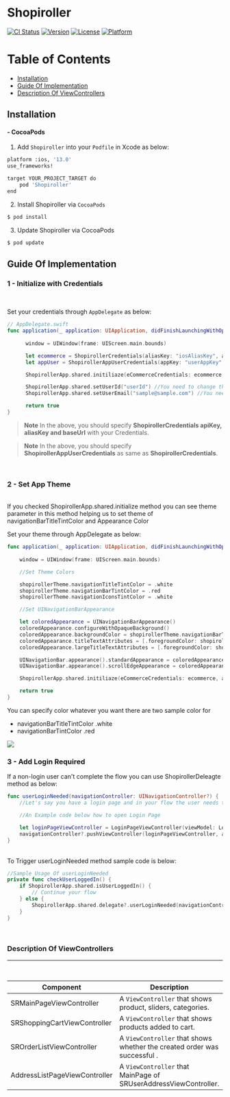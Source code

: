 # Shopiroller

[![CI Status](https://img.shields.io/travis/ealtaca/Shopiroller.svg?style=flat)](https://travis-ci.org/ealtaca/Shopiroller)
[![Version](https://img.shields.io/cocoapods/v/Shopiroller.svg?style=flat)](https://cocoapods.org/pods/Shopiroller)
[![License](https://img.shields.io/cocoapods/l/Shopiroller.svg?style=flat)](https://cocoapods.org/pods/Shopiroller)
[![Platform](https://img.shields.io/cocoapods/p/Shopiroller.svg?style=flat)](https://cocoapods.org/pods/Shopiroller)

Table of Contents
===
<!--ts-->
   * [Installation](#installation)
   * [Guide Of Implementation](#guide-of-implementation)
   * [Description Of ViewControllers](#description-of-viewcontrollers)

<!--te-->

## Installation

#### - CocoaPods


1. Add `Shopiroller` into your `Podfile` in Xcode as below:

```bash
platform :ios, '13.0'
use_frameworks!

target YOUR_PROJECT_TARGET do
    pod 'Shopiroller'
end
```
2. Install Shopiroller via `CocoaPods`
```bash
$ pod install
```

3. Update Shopiroller via CocoaPods
```bash
$ pod update
```

## Guide Of Implementation

### 1 - Initialize with Credentials
<br/>

Set your credentials through `AppDelegate` as below:

```swift
// AppDelegate.swift
func application(_ application: UIApplication, didFinishLaunchingWithOptions launchOptions: [UIApplication.LaunchOptionsKey : Any]?) -> Bool {
        
      window = UIWindow(frame: UIScreen.main.bounds)

      let ecommerce = ShopirollerCredentials(aliasKey: "iosAliasKey", apiKey: "apiKey", baseUrl: "baseUrl") /* You need to change string variables iosAliasKey, apiKey and baseUrl with your credentials */
      let appUser = ShopirollerAppUserCredentials(appKey: "userAppKey", apiKey: "userApiKey", baseUrl: "userBaseUrl") /* These credentials for users these variables need to be changed like below code with your credentials */

      ShopirollerApp.shared.initiliaze(eCommerceCredentials: ecommerce, appUserCredentials: appUser, baseUrl: "", theme: getShopirollerTheme(navigationTitleColor: .white, navigationBartintColor: .red))

      ShopirollerApp.shared.setUserId("userId") //You need to change this variable with your User Id
      ShopirollerApp.shared.setUserEmail("sample@sample.com") //You need to change this variable with your User Email

      return true
}
```
> **Note**
> In the above, you should specify  **ShopirollerCredentials apiKey, aliasKey and baseUrl**  with your Credentials.<br/>

> **Note**
> In the above, you should specify **ShopirollerAppUserCredentials** as same as **ShopirollerCredentials**.
 
<br/>

### 2 - Set App Theme
  <br/>
If you checked ShopirollerApp.shared.initialize method you can see theme parameter in this method helping us to set theme of navigationBarTitleTintColor and Appearance Color  <br/>

Set your theme through AppDelegate as below:

```swift
func application(_ application: UIApplication, didFinishLaunchingWithOptions launchOptions: [UIApplication.LaunchOptionsKey : Any]?) -> Bool {
        
    window = UIWindow(frame: UIScreen.main.bounds)

    //Set Theme Colors

    shopirollerTheme.navigationTitleTintColor = .white
    shopirollerTheme.navigationBarTintColor = .red
    shopirollerTheme.navigationIconsTintColor = .white

    //Set UINavigationBarAppearance

    let coloredAppearance = UINavigationBarAppearance()
    coloredAppearance.configureWithOpaqueBackground()
    coloredAppearance.backgroundColor = shopirollerTheme.navigationBarTintColor
    coloredAppearance.titleTextAttributes = [.foregroundColor: shopirollerTheme.navigationTitleTintColor]
    coloredAppearance.largeTitleTextAttributes = [.foregroundColor: shopirollerTheme.navigationBarTintColor]

    UINavigationBar.appearance().standardAppearance = coloredAppearance
    UINavigationBar.appearance().scrollEdgeAppearance = coloredAppearance

    ShopirollerApp.shared.initiliaze(eCommerceCredentials: ecommerce, appUserCredentials: appUser, baseUrl: "", theme: shopirollerTheme)

    return true
}
```
You can specify color whatever you want there are two sample color for <br/>
* navigationBarTitleTintColor .white
* navigationBarTintColor .red <br/>

![](https://user-images.githubusercontent.com/86607113/191032268-d7396d19-74e7-4468-9460-1e54826fc85b.png) 


### 3 - Add Login Required

 If a non-login user can't complete the flow you can use ShopirollerDeleagte method as below:

```swift
func userLoginNeeded(navigationController: UINavigationController?) {
    //Let's say you have a login page and in your flow the user needs to login to complete the flow, if user not logged in you can use this function to redirect the user to the login screen. An example usage is available in SRProductDetailViewController

    //An Example code below how to open Login Page

    let loginPageViewController = LoginPageViewController(viewModel: LoginPageViewModel())
    navigationController?.pushViewController(loginPageViewController, animated: true)
}
```
<br/>To Trigger userLoginNeeded method sample code is below:<br/>

```swift
//Sample Usage Of userLoginNeeded
private func checkUserLoggedIn() {
    if ShopirollerApp.shared.isUserLoggedIn() {
        // Continue your flow
    } else {
        ShopirollerApp.shared.delegate?.userLoginNeeded(navigationController: self.navigationController) //This code will trigger userLoginNeeded method in Appdelegate and redirect user to login page.
    }
}
```

<br/>

### Description Of ViewControllers
---
<br/>

|Component|Description|
|---|---|
|SRMainPageViewController|A `ViewController` that shows product, sliders, categories.|
|SRShoppingCartViewController|A `ViewController` that shows products added to cart.|
|SROrderListViewController|A `ViewController` that shows whether the created order was successful .|
|AddressListPageViewController|A `ViewController` that MainPage of SRUserAddressViewController.|
